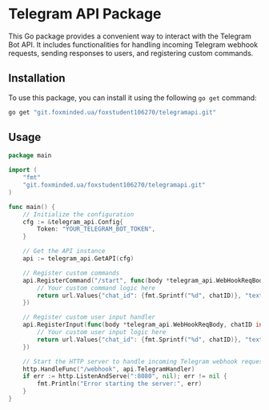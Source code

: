 # Telegram API Package

This Go package provides a convenient way to interact with the Telegram Bot API. It includes functionalities for handling incoming Telegram webhook requests, sending responses to users, and registering custom commands.

## Installation

To use this package, you can install it using the following `go get` command:

```bash
go get "git.foxminded.ua/foxstudent106270/telegramapi.git"
```

## Usage

``` go
package main

import (
	"fmt"
	"git.foxminded.ua/foxstudent106270/telegramapi.git"
)

func main() {
    // Initialize the configuration
    cfg := &telegram_api.Config{
        Token: "YOUR_TELEGRAM_BOT_TOKEN",
    }

    // Get the API instance
    api := telegram_api.GetAPI(cfg)

    // Register custom commands
    api.RegisterCommand("/start", func(body *telegram_api.WebHookReqBody, chatID int) (url.Values, error) {
        // Your custom command logic here
        return url.Values{"chat_id": {fmt.Sprintf("%d", chatID)}, "text": {"Hello, welcome to the bot!"}}, nil
    })

    // Register custom user input handler
    api.RegisterInput(func(body *telegram_api.WebHookReqBody, chatID int) (url.Values, error) {
        // Your custom user input logic here
        return url.Values{"chat_id": {fmt.Sprintf("%d", chatID)}, "text": {"Sorry, I couldn't understand your request."}}, nil
    })

    // Start the HTTP server to handle incoming Telegram webhook requests
    http.HandleFunc("/webhook", api.TelegramHandler)
    if err := http.ListenAndServe(":8080", nil); err != nil {
        fmt.Println("Error starting the server:", err)
    }
}
